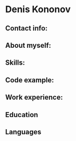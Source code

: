 # Denis Kononov
## Contact info:
## About myself:
## Skills:
## Code example:
## Work experience:
## Education
## Languages